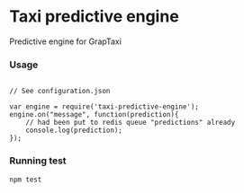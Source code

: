 Taxi predictive engine
====================

Predictive engine for GrapTaxi

### Usage
```

// See configuration.json

var engine = require('taxi-predictive-engine');
engine.on("message", function(prediction){
	// had been put to redis queue "predictions" already
	console.log(prediction);
});

```

### Running test
```
npm test
```